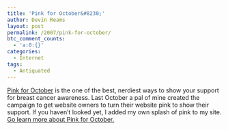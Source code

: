 ```yaml
---
title: 'Pink for October&#8230;'
author: Devin Reams
layout: post
permalink: /2007/pink-for-october/
btc_comment_counts:
  - 'a:0:{}'
categories:
  - Internet
tags:
  - Antiquated
---
```

[Pink for October][1] is the one of the best, nerdiest ways to show your support for breast cancer awareness. Last October a pal of mine created the campaign to get website owners to turn their website pink to show their support. If you haven&#8217;t looked yet, I added my own splash of pink to my site. [Go learn more about Pink for October.][2]

 [1]: http://pinkforoctober.org/
 [2]: http://pinkforoctober.org/about/